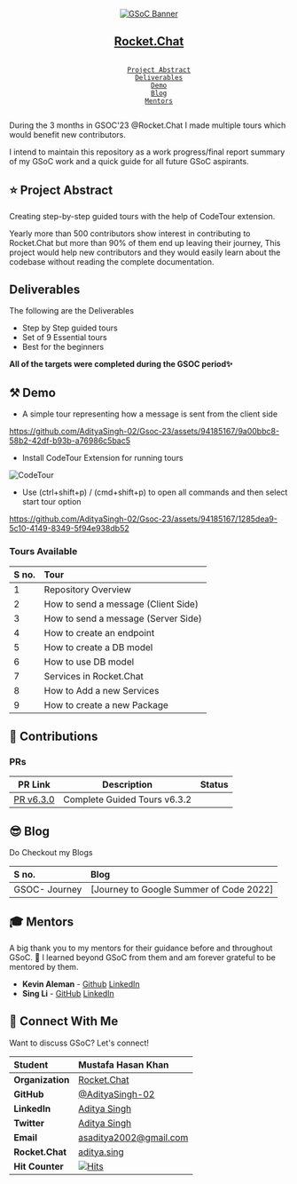 <div align="center">

<a href="https://www.rocket.chat/">![GSoC Banner](https://github.com/AdityaSingh-02/Gsoc-23/assets/94185167/b74a6712-ef2c-46a0-9a81-6f57d0a0f46d)</a>

<h2><a href="https://www.rocket.chat/">Rocket.Chat</a></h2>

</div>

<p align="center">
    <code> 
        <a href="#-project-abstract">Project Abstract</a>&nbsp;&nbsp;&nbsp;
        <a href="#deliverables">Deliverables</a>&nbsp;&nbsp;&nbsp;
        <a href="#-demo">Demo</a>&nbsp;&nbsp;&nbsp;
        <a href="#-blog">Blog</a>&nbsp;&nbsp;&nbsp;
        <a href="#-mentors">Mentors</a>&nbsp;&nbsp;&nbsp;
    </code>
</p>

During the 3 months in GSOC'23 @Rocket.Chat I made multiple tours which would benefit new contributors.

I intend to maintain this repository as a work progress/final report summary of my GSoC work and a quick guide for all future GSoC aspirants.

## ⭐ Project Abstract
Creating step-by-step guided tours with the help of CodeTour extension.

Yearly more than 500 contributors show interest in contributing to Rocket.Chat but more than 90% of them end up leaving their journey, This project would help new contributors and they would easily learn about the codebase without reading the complete documentation. 

## Deliverables
The following are the Deliverables
- Step by Step guided tours
- Set of 9 Essential tours
- Best for the beginners

**All of the targets were completed during the GSOC period✨**

## ⚒ Demo

- A simple tour representing how a message is sent from the client side

https://github.com/AdityaSingh-02/Gsoc-23/assets/94185167/9a00bbc8-58b2-42df-b93b-a76986c5bac5

- Install CodeTour Extension for running tours

 ![CodeTour](https://github.com/AdityaSingh-02/Gsoc-23/assets/94185167/ab604fc6-664e-45c8-b7e9-da392811438c)

- Use (ctrl+shift+p) / (cmd+shift+p) to open all commands and then select start tour option

https://github.com/AdityaSingh-02/Gsoc-23/assets/94185167/1285dea9-5c10-4149-8349-5f94e938db52



### Tours Available

<div align="center">
    
| **S no.** | Tour |
|:--------------------|:-------------------|
| 1 | Repository Overview |
| 2 | How to send a message (Client Side) |
| 3 | How to send a message (Server Side) |
| 4 | How to create an endpoint |
| 5 | How to create a DB model |
| 6 | How to use DB model |
| 7 | Services in Rocket.Chat |
| 8 | How to Add a new Services |
| 9 | How to create a new Package |
    
</div>

## 🚀 Contributions

### PRs

<div align="center">

| PR Link   | Description  | Status | 
| :-----------: | :------------------------------------:| :------:|
| [PR v6.3.0](https://github.com/RocketChat/Rocket.Chat/pull/29623) | Complete Guided Tours v6.3.2 |  |
</div>

## 😎 Blog
    
Do Checkout my Blogs
    
<div align="center">
    
| **S no.** | Blog |
|:--------------------|:-------------------|
| GSOC- Journey | [Journey to Google Summer of Code 2022] |
    
</div>

## 🎓 Mentors

A big thank you to my mentors for their guidance before and throughout GSoC. 🙏 
I learned beyond GSoC from them and am forever grateful to be mentored by them.

- **Kevin Aleman** - [Github](https://github.com/KevLehman) [LinkedIn](https://www.linkedin.com/in/kevin-alem%C3%A1n/)
- **Sing Li** - [GitHub](https://github.com/Sing-Li) [LinkedIn](https://www.linkedin.com/in/sing-li-119716139/)

## 💬 Connect With Me    
Want to discuss GSoC? Let's connect!
<div align="center">

| **Student** | Mustafa Hasan Khan |
|:--------------------|:-------------------|
| **Organization** | [Rocket.Chat](https://rocket.chat/) |
| **GitHub** | [@AdityaSingh-02](https://github.com/AdityaSingh-02) |
| **LinkedIn** | [Aditya Singh](https://www.linkedin.com/mwlite/in/aditya-singh-76065422b) |
| **Twitter** | [Aditya Singh](https://twitter.com/Go_D_Aditya) |
| **Email** | <a href="mailto:asaditya2002@gmail.com">asaditya2002@gmail.com</a> |
| **Rocket.Chat** | [aditya.sing](https://open.rocket.chat/direct/aditya.sing) |
| **Hit Counter** | <a href="https://hits.sh/github.com/AdityaSingh-02/Gsoc-23/"><img alt="Hits" src="https://hits.sh/github.com/AdityaSingh-02/Gsoc-23.svg?style=for-the-badge&label=views"/></a> |
</div>
